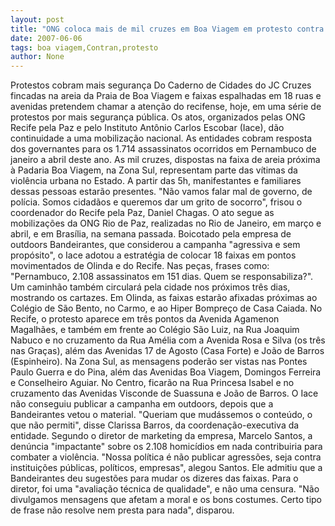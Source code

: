 ```yaml
---
layout: post
title: "ONG coloca mais de mil cruzes em Boa Viagem em protesto contra violência sem fim"
date: 2007-06-06
tags: boa viagem,Contran,protesto
author: None
---
```

Protestos cobram mais seguran&ccedil;a
Do Caderno de Cidades do JC
Cruzes fincadas na areia da Praia de Boa Viagem e faixas espalhadas em 18 ruas e avenidas pretendem chamar a aten&ccedil;&atilde;o do recifense, hoje, em uma s&eacute;rie de protestos por mais seguran&ccedil;a p&uacute;blica. Os atos, organizados pelas ONG Recife pela Paz e pelo Instituto Ant&ocirc;nio Carlos Escobar (Iace), d&atilde;o continuidade a uma mobiliza&ccedil;&atilde;o nacional. As entidades cobram resposta dos governantes para os 1.714 assassinatos ocorridos em Pernambuco de janeiro a abril deste ano. 
As mil cruzes, dispostas na faixa de areia pr&oacute;xima &agrave; Padaria Boa Viagem, na Zona Sul, representam parte das v&iacute;timas da viol&ecirc;ncia urbana no Estado. A partir das 5h, manifestantes e familiares dessas pessoas estar&atilde;o presentes. &quot;N&atilde;o vamos falar mal de governo, de pol&iacute;cia. Somos cidad&atilde;os e queremos dar um grito de socorro&quot;, frisou o coordenador do Recife pela Paz, Daniel Chagas. O ato segue as mobiliza&ccedil;&otilde;es da ONG Rio de Paz, realizadas no Rio de Janeiro, em mar&ccedil;o e abril, e em Bras&iacute;lia, na semana passada. 
Boicotado pela empresa de outdoors Bandeirantes, que considerou a campanha &quot;agressiva e sem prop&oacute;sito&quot;, o Iace adotou a estrat&eacute;gia de colocar 18 faixas em pontos movimentados de Olinda e do Recife. Nas pe&ccedil;as, frases como: &quot;Pernambuco, 2.108 assassinatos em 151 dias. Quem se responsabiliza?&quot;. Um caminh&atilde;o tamb&eacute;m circular&aacute; pela cidade nos pr&oacute;ximos tr&ecirc;s dias, mostrando os cartazes. 
Em Olinda, as faixas estar&atilde;o afixadas pr&oacute;ximas ao Col&eacute;gio de S&atilde;o Bento, no Carmo, e ao Hiper Bompre&ccedil;o de Casa Caiada. No Recife, o protesto aparece em tr&ecirc;s pontos da Avenida Agamenon Magalh&atilde;es, e tamb&eacute;m em frente ao Col&eacute;gio S&atilde;o Luiz, na Rua Joaquim Nabuco e no cruzamento da Rua Am&eacute;lia com a Avenida Rosa e Silva (os tr&ecirc;s nas Gra&ccedil;as), al&eacute;m das Avenidas 17 de Agosto (Casa Forte) e Jo&atilde;o de Barros (Espinheiro). 
Na Zona Sul, as mensagens poder&atilde;o ser vistas nas Pontes Paulo Guerra e do Pina, al&eacute;m das Avenidas Boa Viagem, Domingos Ferreira e Conselheiro Aguiar. No Centro, ficar&atilde;o na Rua Princesa Isabel e no cruzamento das Avenidas Visconde de Suassuna e Jo&atilde;o de Barros. 
O Iace n&atilde;o conseguiu publicar a campanha em outdoors, depois que a Bandeirantes vetou o material. &quot;Queriam que mud&aacute;ssemos o conte&uacute;do, o que n&atilde;o permiti&quot;, disse Clarissa Barros, da coordena&ccedil;&atilde;o-executiva da entidade. Segundo o diretor de marketing da empresa, Marcelo Santos, a den&uacute;ncia &quot;impactante&quot; sobre os 2.108 homic&iacute;dios em nada contribuiria para combater a viol&ecirc;ncia. 
&quot;Nossa pol&iacute;tica &eacute; n&atilde;o publicar agress&otilde;es, seja contra institui&ccedil;&otilde;es p&uacute;blicas, pol&iacute;ticos, empresas&quot;, alegou Santos. Ele admitiu que a Bandeirantes deu sugest&otilde;es para mudar os dizeres das faixas. Para o diretor, foi uma &quot;avalia&ccedil;&atilde;o t&eacute;cnica de qualidade&quot;, e n&atilde;o uma censura. &quot;N&atilde;o divulgamos mensagens que afetam a moral e os bons costumes. Certo tipo de frase n&atilde;o resolve nem presta para nada&quot;, disparou.  